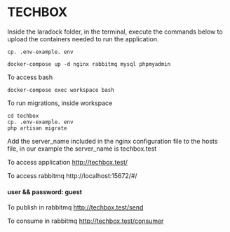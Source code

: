 # TECHBOX

Inside the laradock folder, in the terminal, execute the commands below to upload the containers needed to run the application.

```
cp. .env-example. env

docker-compose up -d nginx rabbitmq mysql phpmyadmin
```

To access bash

````
docker-compose exec workspace bash
````

To run migrations, inside workspace

````
cd techbox
cp. .env-example. env
php artisan migrate
````


Add the server_name included in the nginx configuration file to the hosts file, in our example the server_name is techbox.test

To access application
http://techbox.test/

To access rabbitmq
http://localhost:15672/#/

#### user && password: guest

To publish in rabbitmq
http://techbox.test/send

To consume in rabbitmq
http://techbox.test/consumer


